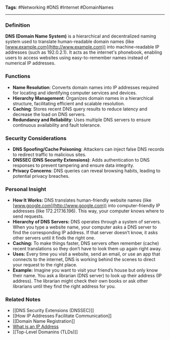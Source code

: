 **Tags**: #Networking #DNS #Internet #DomainNames

---

### Definition

**DNS (Domain Name System)** is a hierarchical and decentralized naming system used to translate human-readable domain names (like [www.example.com](http://www.example.com)) into machine-readable IP addresses (such as 192.0.2.1). It acts as the internet's phonebook, enabling users to access websites using easy-to-remember names instead of numerical IP addresses.

### Functions

- **Name Resolution**: Converts domain names into IP addresses required for locating and identifying computer services and devices.
- **Hierarchy Management**: Organizes domain names in a hierarchical structure, facilitating efficient and scalable resolution.
- **Caching**: Stores recent DNS query results to reduce latency and decrease the load on DNS servers.
- **Redundancy and Reliability**: Uses multiple DNS servers to ensure continuous availability and fault tolerance.

### Security Considerations

- **DNS Spoofing/Cache Poisoning**: Attackers can inject false DNS records to redirect traffic to malicious sites.
- **DNSSEC (DNS Security Extensions)**: Adds authentication to DNS responses to prevent tampering and ensure data integrity.
- **Privacy Concerns**: DNS queries can reveal browsing habits, leading to potential privacy breaches.

### Personal Insight

- **How It Works:** DNS translates human-friendly website names (like [www.google.com](http://www.google.com)) into computer-friendly IP addresses (like 172.217.16.196). This way, your computer knows where to send requests.
- **Hierarchy of DNS Servers:** DNS operates through a system of servers. When you type a website name, your computer asks a DNS server to find the corresponding IP address. If that server doesn’t know, it asks other servers until it finds the right one.
- **Caching:** To make things faster, DNS servers often remember (cache) recent translations so they don’t have to look them up again right away.
- **Uses:** Every time you visit a website, send an email, or use an app that connects to the internet, DNS is working behind the scenes to direct your request to the right place.
- **Example:** Imagine you want to visit your friend’s house but only know their name. You ask a librarian (DNS server) to look up their address (IP address). The librarian might check their own books or ask other librarians until they find the right address for you.
### Related Notes

- [[DNS Security Extensions (DNSSEC)]]
- [[How IP Addresses Facilitate Communication]]
- [[Domain Name Registration]]
- [What is an IP Address](What%20is%20an%20IP%20Address.md)
- [[Top-Level Domanins (TLDs)]]